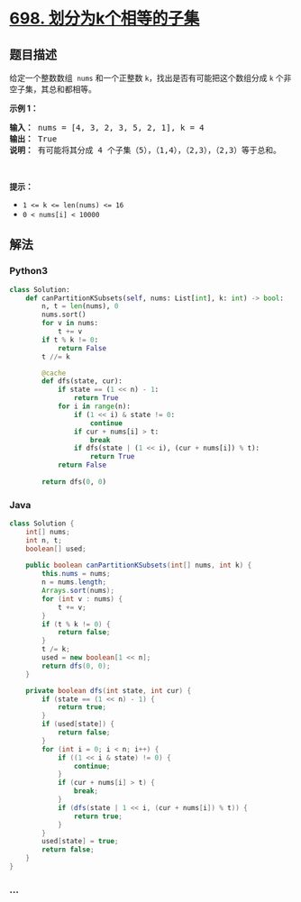 # [698. 划分为k个相等的子集](https://leetcode-cn.com/problems/partition-to-k-equal-sum-subsets)



## 题目描述

<!-- 这里写题目描述 -->

<p>给定一个整数数组&nbsp;&nbsp;<code>nums</code> 和一个正整数 <code>k</code>，找出是否有可能把这个数组分成 <code>k</code> 个非空子集，其总和都相等。</p>

<p><strong>示例 1：</strong></p>

<pre><strong>输入：</strong> nums = [4, 3, 2, 3, 5, 2, 1], k = 4
<strong>输出：</strong> True
<strong>说明：</strong> 有可能将其分成 4 个子集（5），（1,4），（2,3），（2,3）等于总和。</pre>

<p>&nbsp;</p>

<p><strong>提示：</strong></p>

<ul>
	<li><code>1 &lt;= k &lt;= len(nums) &lt;= 16</code></li>
	<li><code>0 &lt; nums[i] &lt; 10000</code></li>
</ul>


## 解法

<!-- 这里可写通用的实现逻辑 -->

<!-- tabs:start -->

### **Python3**

<!-- 这里可写当前语言的特殊实现逻辑 -->

```python
class Solution:
    def canPartitionKSubsets(self, nums: List[int], k: int) -> bool:
        n, t = len(nums), 0
        nums.sort()
        for v in nums:
            t += v
        if t % k != 0:
            return False
        t //= k

        @cache
        def dfs(state, cur):
            if state == (1 << n) - 1:
                return True
            for i in range(n):
                if (1 << i) & state != 0:
                    continue
                if cur + nums[i] > t:
                    break
                if dfs(state | (1 << i), (cur + nums[i]) % t):
                    return True
            return False
        
        return dfs(0, 0)
```

### **Java**

<!-- 这里可写当前语言的特殊实现逻辑 -->

```java
class Solution {
    int[] nums;
    int n, t;
    boolean[] used;
    
    public boolean canPartitionKSubsets(int[] nums, int k) {
        this.nums = nums;
        n = nums.length;
        Arrays.sort(nums);
        for (int v : nums) {
            t += v;
        }
        if (t % k != 0) {
            return false;
        }
        t /= k;
        used = new boolean[1 << n];
        return dfs(0, 0);
    }

    private boolean dfs(int state, int cur) {
        if (state == (1 << n) - 1) {
            return true;
        }
        if (used[state]) {
            return false;
        }
        for (int i = 0; i < n; i++) {
            if ((1 << i & state) != 0) {
                continue;
            }
            if (cur + nums[i] > t) {
                break;
            }
            if (dfs(state | 1 << i, (cur + nums[i]) % t)) {
                return true;
            }
        }
        used[state] = true;
        return false;
    }
}
```

### **...**

```

```

<!-- tabs:end -->
